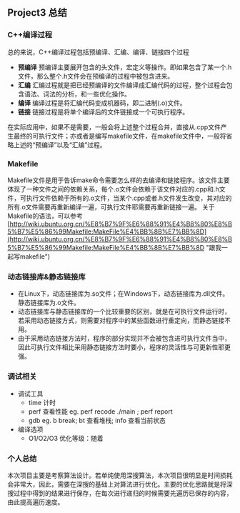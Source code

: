 ## Project3 总结
### C++编译过程
总的来说，C++编译过程包括预编译、汇编、编译、链接四个过程
* **预编译** 预编译主要展开包含的头文件，宏定义等操作。即如果包含了某一个.h文件，那么整个.h文件会在预编译的过程中被包含进来。
* **汇编** 汇编过程就是把已经预编译的文件编译成汇编代码的过程，整个过程会包含语法、词法的分析，和一些优化操作。
* **编译** 编译过程是将汇编代码变成机器码，即二进制(.o)文件。
* **链接** 链接过程是将单个编译后的文件链接成一个可执行程序。

在实际应用中，如果不是需要，一般会将上述整个过程合并，直接从.cpp文件产生最终的可执行文件；亦或者是编写makefile文件，在makefile文件中，一般将省略上述的“预编译”以及“汇编”过程。

### Makefile
Makefile文件是用于告诉make命令需要怎么样的去编译和链接程序。该文件主要体现了一种文件之间的依赖关系，每个.o文件会依赖于该文件对应的.cpp和.h文件，可执行文件依赖于所有的.o文件，当某个.cpp或者.h文件发生改变，其对应的所有.o文件需要再重新编译一遍，可执行文件耶需要再重新链接一遍。
关于Makefile的语法，可以参考 [http://wiki.ubuntu.org.cn/%E8%B7%9F%E6%88%91%E4%B8%80%E8%B5%B7%E5%86%99Makefile:MakeFile%E4%BB%8B%E7%BB%8D](http://wiki.ubuntu.org.cn/%E8%B7%9F%E6%88%91%E4%B8%80%E8%B5%B7%E5%86%99Makefile:MakeFile%E4%BB%8B%E7%BB%8D "跟我一起写makefile")

### 动态链接库&静态链接库
* 在Linux下，动态链接库为.so文件；在Windows下，动态链接库为.dll文件。 静态链接库为.o文件。
* 动态链接库与静态链接库的一个比较重要的区别，就是在可执行文件运行时，若采用动态链接方式，则需要对程序中的某些函数进行重定向，而静态链接不用。
* 由于采用动态链接方法时，程序的部分实现并不会被包含进可执行文件当中，因此可执行文件相比采用静态链接方法时要小，程序的灵活性与可更新性耶更强。

### 调试相关
* 调试工具
	* time 计时
	* perf 查看性能 eg. perf recode ./main ; perf report
	* gdb  		   eg. b break; bt 查看堆栈; info 查看当前状态
* 编译选项
	* O1/O2/O3 优化等级：随着

### 个人总结
本次项目主要是考察算法设计。若单纯使用深搜算法，本次项目很明显是时间损耗会非常大，因此，需要在深搜的基础上对算法进行优化。主要的优化思路就是将深搜过程中得到的结果进行保存，在每次进行递归的时候需要先遍历已保存的内容，由此提高遍历速度。
